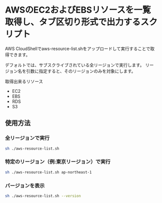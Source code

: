 # AWSのEC2およびEBSリソースを一覧取得し、タブ区切り形式で出力するスクリプト

AWS CloudShellでaws-resource-list.shをアップロードして実行することで取得できます。

デフォルトでは、サブスクライブされている全リージョンで実行します。
リージョン名を引数に指定すると、そのリージョンのみを対象にします。

取得出来るリソース
- EC2
- EBS
- RDS
- S3

## 使用方法

### 全リージョンで実行
```sh
sh ./aws-resource-list.sh
```

### 特定のリージョン（例:東京リージョン）で実行
```sh
sh ./aws-resource-list.sh ap-northeast-1
```

### バージョンを表示
```sh
sh ./aws-resource-list.sh --version
```
